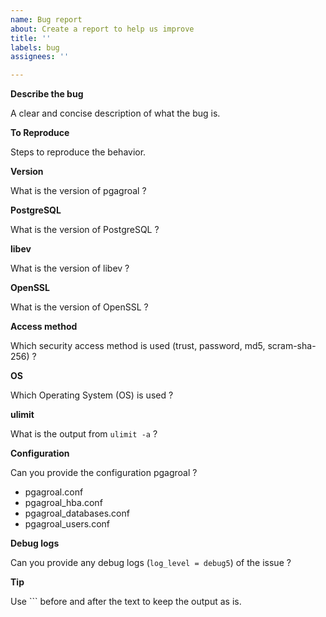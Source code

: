 ```yaml
---
name: Bug report
about: Create a report to help us improve
title: ''
labels: bug
assignees: ''

---
```


**Describe the bug**

A clear and concise description of what the bug is.

**To Reproduce**

Steps to reproduce the behavior.

**Version**

What is the version of pgagroal ?

**PostgreSQL**

What is the version of PostgreSQL ?

**libev**

What is the version of libev ?

**OpenSSL**

What is the version of OpenSSL ?

**Access method**

Which security access method is used (trust, password, md5, scram-sha-256) ?

**OS**

Which Operating System (OS) is used ?

**ulimit**

What is the output from `ulimit -a` ?

**Configuration**

Can you provide the configuration pgagroal ?

* pgagroal.conf
* pgagroal_hba.conf
* pgagroal_databases.conf
* pgagroal_users.conf

**Debug logs**

Can you provide any debug logs (`log_level = debug5`) of the issue ?

**Tip**

Use \`\`\` before and after the text to keep the output as is.
